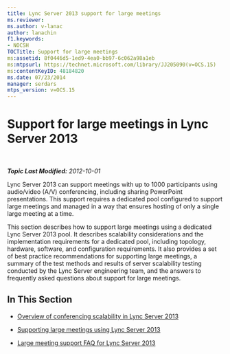 ```yaml
---
title: Lync Server 2013 support for large meetings
ms.reviewer: 
ms.author: v-lanac
author: lanachin
f1.keywords:
- NOCSH
TOCTitle: Support for large meetings
ms:assetid: 8f0446d5-1ed9-4ea0-bb97-6c062a98a1eb
ms:mtpsurl: https://technet.microsoft.com/library/JJ205090(v=OCS.15)
ms:contentKeyID: 48184820
ms.date: 07/23/2014
manager: serdars
mtps_version: v=OCS.15
---
```


<div data-xmlns="http://www.w3.org/1999/xhtml">

<div class="topic" data-xmlns="http://www.w3.org/1999/xhtml" data-msxsl="urn:schemas-microsoft-com:xslt" data-cs="http://msdn.microsoft.com/">

<div data-asp="http://msdn2.microsoft.com/asp">

# Support for large meetings in Lync Server 2013

</div>

<div id="mainSection">

<div id="mainBody">

<span> </span>

_**Topic Last Modified:** 2012-10-01_

Lync Server 2013 can support meetings with up to 1000 participants using audio/video (A/V) conferencing, including sharing PowerPoint presentations. This support requires a dedicated pool configured to support large meetings and managed in a way that ensures hosting of only a single large meeting at a time.

This section describes how to support large meetings using a dedicated Lync Server 2013 pool. It describes scalability considerations and the implementation requirements for a dedicated pool, including topology, hardware, software, and configuration requirements. It also provides a set of best practice recommendations for supporting large meetings, a summary of the test methods and results of server scalability testing conducted by the Lync Server engineering team, and the answers to frequently asked questions about support for large meetings.

<div>

## In This Section

  - [Overview of conferencing scalability in Lync Server 2013](lync-server-2013-conferencing-scalability-overview.md)

  - [Supporting large meetings using Lync Server 2013](lync-server-2013-supporting-large-meetings.md)

  - [Large meeting support FAQ for Lync Server 2013](lync-server-2013-large-meeting-support-faq.md)

</div>

</div>

<span> </span>

</div>

</div>

</div>

